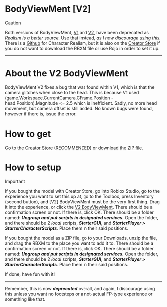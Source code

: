 # BodyViewMent [V2]
> [!CAUTION]
> Both versions of BodyViewMent, [V1](https://create.roblox.com/store/asset/89662365987335) and [V2](https://create.roblox.com/store/asset/91510699816696), have been deprecated as *Realism is a better source.* Use that instead, *as I now discourage using this.* There is a [Github](https://github.com/MaximumADHD/Character-Realism) for Character Realism, but it is also on the [Creator Store](https://create.roblox.com/store/asset/8421693529/Character-Realism) if you do not want to download the RBXM file or use Rojo in order to set it up.
---
# About the V2 BodyViewMent
BodyViewMent V2 fixes a bug that was found within V1, which is that the camera glitches when close to the head. This is because V1 used
(game.Workspace.CurrentCamera.CFrame.Position - head.Position).Magnitude <= 2.5
which is inefficient. Sadly, no more head movement, but camera offset is still added. No known bugs were found, however if there is, issue the error.
# How to get
Go to the [Creator Store](https://create.roblox.com/store/asset/91510699816696) (RECOMMENDED) or download the [ZIP file](https://github.com/user-attachments/files/19275286/BodyViewMent.V2.zip).
# How to setup
> [!IMPORTANT]
> If you bought the model with Creator Store, go into Roblox Studio, go to the experience you want to set this up at, go to the Toolbox, press Inventory (second button), and [V2] BodyViewMent must be the very first thing. Drag it into the experience, or click the [V2 BodyViewMent](https://create.roblox.com/store/asset/91510699816696). There should be a confirmation screen or not. If there is, click OK. There should be a folder named: ***Ungroup and put scripts in designated services.*** Open the folder, and there should be 2 *local* scripts, ***StarterGUI***, and ***StarterPlayer > StarterCharacterScripts***. Place them in their said positions.
>
> If you bought the model as a ZIP file, go to your Downloads, unzip the file, and drag the RBXM to the place you want to add it to. There should be a confirmation screen or not. If there is, click OK. There should be a folder named: ***Ungroup and put scripts in designated services.*** Open the folder, and there should be 2 *local* scripts, ***StarterGUI***, and ***StarterPlayer > StarterCharacterScripts***. Place them in their said positions.


If done, have fun with it!

---

Remember, this is now ***deprecated*** overall, and again, I discourage using this unless you want no footsteps or a not-actual FP-type experience or something like that.
